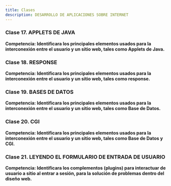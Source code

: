 ```yaml
---
title: Clases 
description: DESARROLLO DE APLICACIONES SOBRE INTERNET
---
```

### Clase 17. APPLETS DE JAVA
**Competencia: Identificara los principales elementos usados para la interconexión entre el usuario y un sitio web, tales como Applets de Java.**

### Clase 18. RESPONSE
**Competencia: Identificara los principales elementos usados para la interconexión entre el usuario y un sitio web, tales como response.**

### Clase 19. BASES DE DATOS 
**Competencia: Identificara los principales elementos usados para la interconexión entre el usuario y un sitio web, tales como Base de Datos.**

### Clase 20. CGI
 **Competencia: Identificara los principales elementos usados para la interconexión entre el usuario y un sitio web, tales como Base de Datos y CGI.**


### Clase 21. LEYENDO EL FORMULARIO DE ENTRADA DE USUARIO
**Competencia: Identificara los complementos (plugins) para interactuar de usuario a sitio al entrar a sesión, para la solución de problemas dentro del diseño web.**
